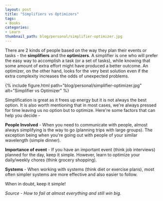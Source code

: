 ```yaml
---
layout: post
title: "Simplifiers vs Optimizers"
tags:
- Books
categories:
- Learn
thumbnail_path: blog/personal/simplifier-optimizer.jpg
---
```


There are 2 kinds of people based on the way they plan their events or tasks - the **simplifiers** and the **optimizers**. A simplifier is one who will prefer the easy way to accomplish a task (or a set of tasks), while knowing that some amount of extra effort might have produced a better outcome. An optimizer, on the other hand, looks for the very best solution even if the extra complexity increases the odds of unexpected problems.

{% include figure.html path="blog/personal/simplifier-optimizer.jpg" alt="Simplifier vs Optimizer" %}

Simplification is great as it frees up energy but it is not always the best option. It is also worth mentioning that in most cases, we're always pressed for time leaving us no option but to optimize. Here're some factors that can help you decide - 

**People Involved** - When you need to communicate with people, almost always simplifying is the way to go (planning trips with large groups). The exception being when you're going out with people of your similar wavelength (simple dinner).

**Importance of event** - If you have an important event (think job interviews) planned for the day, keep it simple. However, learn to optimize your daily/weekly chores (think grocery shopping).

**Systems** - When working with systems (think diet or exercise plans), most often simpler systems are more effective and also easier to follow.

When in doubt, keep it simple!

*Source - How to fail at almost everything and still win big.*